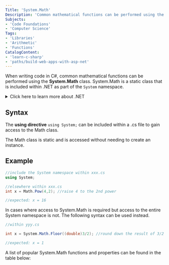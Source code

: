 ```yaml
---
Title: 'System.Math'
Description: 'Common mathematical functions can be performed using the System.Math class.'
Subjects: 
- 'Code Foundations'
- 'Computer Science'
Tags: 
- 'Libraries'
- 'Arithmetic'
- 'Functions'
CatalogContent: 
- 'learn-c-sharp'
- 'paths/build-web-apps-with-asp-net'
---
```


When writing code in C#, common mathematical functions can be performed using the **System.Math** class. System.Math is a static class that is included within .NET as part of the `System` namespace. 

<details>
<summary>Click here to learn more about .NET</summary>
<a href="https://dotnet.microsoft.com/en-us/learn/dotnet/what-is-dotnet">.NET</a> is a free, cross-platform, open source developer platform created by Microsoft.
</details>

## Syntax

The **using directive** `using System;` can be included within a .cs file to gain access to the Math class.

The Math class is static and is accessed without needing to create an instance.

## Example

```cs
//include the System namespace within xxx.cs
using System;

//elsewhere within xxx.cs
int x = Math.Pow(4,2); //raise 4 to the 2nd power

//expected: x = 16
```

In cases where access to System.Math is required but access to the entire System namespace is not. The following syntax can be used instead.

```cs
//within yyy.cs

int x = System.Math.Floor((double)3/2); //round down the result of 3/2

//expected: x = 1
```

A list of popular System.Math functions and properties can be found in the table below: